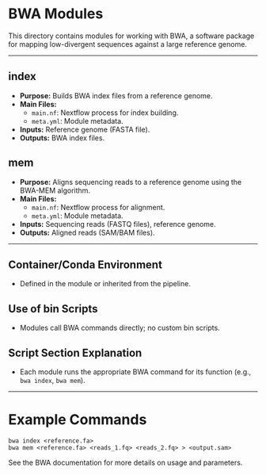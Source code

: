 # BWA Modules

This directory contains modules for working with BWA, a software package for mapping low-divergent sequences against a large reference genome.

---

## index
- **Purpose:** Builds BWA index files from a reference genome.
- **Main Files:**
  - `main.nf`: Nextflow process for index building.
  - `meta.yml`: Module metadata.
- **Inputs:** Reference genome (FASTA file).
- **Outputs:** BWA index files.

## mem
- **Purpose:** Aligns sequencing reads to a reference genome using the BWA-MEM algorithm.
- **Main Files:**
  - `main.nf`: Nextflow process for alignment.
  - `meta.yml`: Module metadata.
- **Inputs:** Sequencing reads (FASTQ files), reference genome.
- **Outputs:** Aligned reads (SAM/BAM files).

---

## Container/Conda Environment
- Defined in the module or inherited from the pipeline.

## Use of bin Scripts
- Modules call BWA commands directly; no custom bin scripts.

## Script Section Explanation
- Each module runs the appropriate BWA command for its function (e.g., `bwa index`, `bwa mem`).

---

# Example Commands
```
bwa index <reference.fa>
bwa mem <reference.fa> <reads_1.fq> <reads_2.fq> > <output.sam>
```

See the BWA documentation for more details on usage and parameters.
